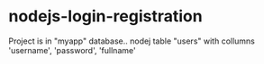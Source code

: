 # nodejs-login-registration

Project is in "myapp"
database.. nodej table "users" with collumns 'username', 'password', 'fullname'